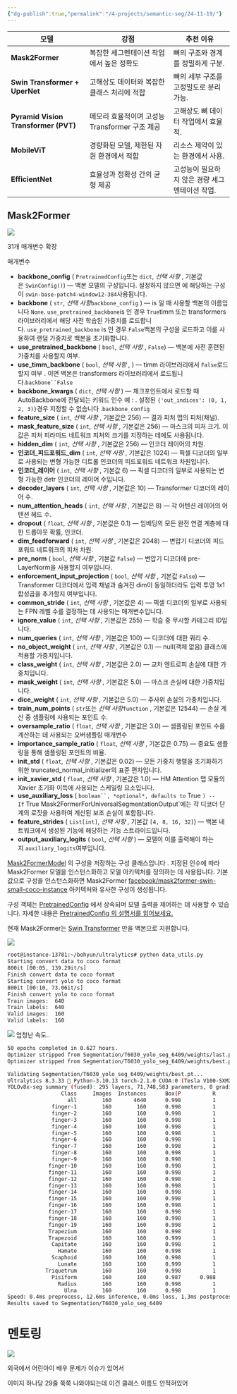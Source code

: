 ```yaml
---
{"dg-publish":true,"permalink":"/4-projects/semantic-seg/24-11-19/"}
---
```


| **모델**                               | **강점**                          | **추천 이유**                  |
| ------------------------------------ | ------------------------------- | -------------------------- |
| **Mask2Former**                      | 복잡한 세그멘테이션 작업에서 높은 정확도          | 뼈의 구조와 경계를 정밀하게 구분.        |
| **Swin Transformer + UperNet**       | 고해상도 데이터와 복잡한 클래스 처리에 적합        | 뼈의 세부 구조를 고정밀도로 분리 가능.     |
| **Pyramid Vision Transformer (PVT)** | 메모리 효율적이며 고성능 Transformer 구조 제공 | 고해상도 뼈 데이터 작업에서 효율적.       |
| **MobileViT**                        | 경량화된 모델, 제한된 자원 환경에서 적합         | 리소스 제약이 있는 환경에서 사용.        |
| **EfficientNet**                     | 효율성과 정확성 간의 균형 제공               | 고성능이 필요하지 않은 경량 세그멘테이션 작업. |
## Mask2Former
![](https://i.imgur.com/kSHMMyN.png)

31개 매개변수 확장

매개변수

- [](https://huggingface.co/docs/transformers/model_doc/mask2former#transformers.Mask2FormerConfig.backbone_config)**backbone_config** ( `PretrainedConfig`또는 `dict`, _선택 사항_ , 기본값은 `SwinConfig()`) — 백본 모델의 구성입니다. 설정하지 않으면 에 해당하는 구성이 `swin-base-patch4-window12-384`사용됩니다.
- [](https://huggingface.co/docs/transformers/model_doc/mask2former#transformers.Mask2FormerConfig.backbone)**backbone** ( `str`, _선택 사항_`backbone_config` ) — is 일 때 사용할 백본의 이름입니다 `None`. `use_pretrained_backbone`is 인 경우 `True`timm 또는 transformers 라이브러리에서 해당 사전 학습된 가중치를 로드합니다. `use_pretrained_backbone` is 인 경우 `False`백본의 구성을 로드하고 이를 사용하여 랜덤 가중치로 백본을 초기화합니다.
- [](https://huggingface.co/docs/transformers/model_doc/mask2former#transformers.Mask2FormerConfig.use_pretrained_backbone)**use_pretrained_backbone** ( `bool`, _선택 사항_ , `False`) — 백본에 사전 훈련된 가중치를 사용할지 여부.
- [](https://huggingface.co/docs/transformers/model_doc/mask2former#transformers.Mask2FormerConfig.use_timm_backbone)**use_timm_backbone** ( `bool`, _선택 사항_ , ) — timm 라이브러리에서 `False`로드할지 여부 . 이면 백본은 transformers 라이브러리에서 로드됩니다.`backbone``False`
- [](https://huggingface.co/docs/transformers/model_doc/mask2former#transformers.Mask2FormerConfig.backbone_kwargs)**backbone_kwargs** ( `dict`, _선택 사항_ ) — 체크포인트에서 로드할 때 AutoBackbone에 전달되는 키워드 인수 예 : . 설정된 `{'out_indices': (0, 1, 2, 3)}`경우 지정할 수 없습니다 .`backbone_config`
- [](https://huggingface.co/docs/transformers/model_doc/mask2former#transformers.Mask2FormerConfig.feature_size)**feature_size** ( `int`, _선택 사항_ , 기본값은 256) — 결과 피처 맵의 피처(채널).
- [](https://huggingface.co/docs/transformers/model_doc/mask2former#transformers.Mask2FormerConfig.mask_feature_size)**mask_feature_size** ( `int`, _선택 사항_ , 기본값은 256) — 마스크의 피처 크기. 이 값은 피처 피라미드 네트워크 피처의 크기를 지정하는 데에도 사용됩니다.
- [](https://huggingface.co/docs/transformers/model_doc/mask2former#transformers.Mask2FormerConfig.hidden_dim)**hidden_dim** ( `int`, _선택 사항_ , 기본값은 256) — 인코더 레이어의 차원.
- [](https://huggingface.co/docs/transformers/model_doc/mask2former#transformers.Mask2FormerConfig.encoder_feedforward_dim)**인코더_피드포워드_dim** ( `int`, _선택 사항_ , 기본값은 1024) — 픽셀 디코더의 일부로 사용되는 변형 가능한 디트롤 인코더의 피드포워드 네트워크 차원입니다.
- [](https://huggingface.co/docs/transformers/model_doc/mask2former#transformers.Mask2FormerConfig.encoder_layers)**인코더_레이어** ( `int`, _선택 사항_ , 기본값 6) — 픽셀 디코더의 일부로 사용되는 변형 가능한 detr 인코더의 레이어 수입니다.
- [](https://huggingface.co/docs/transformers/model_doc/mask2former#transformers.Mask2FormerConfig.decoder_layers)**decoder_layers** ( `int`, _선택 사항_ , 기본값은 10) — Transformer 디코더의 레이어 수.
- [](https://huggingface.co/docs/transformers/model_doc/mask2former#transformers.Mask2FormerConfig.num_attention_heads)**num_attention_heads** ( `int`, _선택 사항_ , 기본값은 8) — 각 어텐션 레이어의 어텐션 헤드 수.
- [](https://huggingface.co/docs/transformers/model_doc/mask2former#transformers.Mask2FormerConfig.dropout)**dropout** ( `float`, _선택 사항_ , 기본값은 0.1) — 임베딩의 모든 완전 연결 계층에 대한 드롭아웃 확률, 인코더.
- [](https://huggingface.co/docs/transformers/model_doc/mask2former#transformers.Mask2FormerConfig.dim_feedforward)**dim_feedforward** ( `int`, _선택 사항_ , 기본값은 2048) — 변압기 디코더의 피드포워드 네트워크의 피처 차원.
- [](https://huggingface.co/docs/transformers/model_doc/mask2former#transformers.Mask2FormerConfig.pre_norm)**pre_norm** ( `bool`, _선택 사항_ , 기본값 `False`) — 변압기 디코더에 pre-LayerNorm을 사용할지 여부입니다.
- [](https://huggingface.co/docs/transformers/model_doc/mask2former#transformers.Mask2FormerConfig.enforce_input_projection)**enforcement_input_projection** ( `bool`, _선택 사항_ , 기본값 `False`) — Transformer 디코더에서 입력 채널과 숨겨진 dim이 동일하더라도 입력 투영 1x1 합성곱을 추가할지 여부입니다.
- [](https://huggingface.co/docs/transformers/model_doc/mask2former#transformers.Mask2FormerConfig.common_stride)**common_stride** ( `int`, _선택 사항_ , 기본값은 4) — 픽셀 디코더의 일부로 사용되는 FPN 레벨 수를 결정하는 데 사용되는 매개변수입니다.
- [](https://huggingface.co/docs/transformers/model_doc/mask2former#transformers.Mask2FormerConfig.ignore_value)**ignore_value** ( `int`, _선택 사항_ , 기본값은 255) — 학습 중 무시할 카테고리 ID입니다.
- [](https://huggingface.co/docs/transformers/model_doc/mask2former#transformers.Mask2FormerConfig.num_queries)**num_queries** ( `int`, _선택 사항_ , 기본값은 100) — 디코더에 대한 쿼리 수.
- [](https://huggingface.co/docs/transformers/model_doc/mask2former#transformers.Mask2FormerConfig.no_object_weight)**no_object_weight** ( `int`, _선택 사항_ , 기본값은 0.1) — null(객체 없음) 클래스에 적용할 가중치입니다.
- [](https://huggingface.co/docs/transformers/model_doc/mask2former#transformers.Mask2FormerConfig.class_weight)**class_weight** ( `int`, _선택 사항_ , 기본값은 2.0) — 교차 엔트로피 손실에 대한 가중치입니다.
- [](https://huggingface.co/docs/transformers/model_doc/mask2former#transformers.Mask2FormerConfig.mask_weight)**mask_weight** ( `int`, _선택 사항_ , 기본값은 5.0) — 마스크 손실에 대한 가중치입니다.
- [](https://huggingface.co/docs/transformers/model_doc/mask2former#transformers.Mask2FormerConfig.dice_weight)**dice_weight** ( `int`, _선택 사항_ , 기본값은 5.0) — 주사위 손실의 가중치입니다.
- [](https://huggingface.co/docs/transformers/model_doc/mask2former#transformers.Mask2FormerConfig.train_num_points)**train_num_points** ( `str`또는 _선택 사항_`function` , 기본값은 12544) — 손실 계산 중 샘플링에 사용되는 포인트 수.
- [](https://huggingface.co/docs/transformers/model_doc/mask2former#transformers.Mask2FormerConfig.oversample_ratio)**oversample_ratio** ( `float`, _선택 사항_ , 기본값은 3.0) — 샘플링된 포인트 수를 계산하는 데 사용되는 오버샘플링 매개변수
- [](https://huggingface.co/docs/transformers/model_doc/mask2former#transformers.Mask2FormerConfig.importance_sample_ratio)**importance_sample_ratio** ( `float`, _선택 사항_ , 기본값은 0.75) — 중요도 샘플링을 통해 샘플링된 포인트의 비율.
- [](https://huggingface.co/docs/transformers/model_doc/mask2former#transformers.Mask2FormerConfig.init_std)**init_std** ( `float`, _선택 사항_ , 기본값은 0.02) — 모든 가중치 행렬을 초기화하기 위한 truncated_normal_initializer의 표준 편차입니다.
- [](https://huggingface.co/docs/transformers/model_doc/mask2former#transformers.Mask2FormerConfig.init_xavier_std)**init_xavier_std** ( `float`, _선택 사항_ , 기본값은 1.0) — HM Attention 맵 모듈의 Xavier 초기화 이득에 사용되는 스케일링 요소입니다.
- [](https://huggingface.co/docs/transformers/model_doc/mask2former#transformers.Mask2FormerConfig.use_auxiliary_loss)**use_auxiliary_loss** ( `boolean``, *optional*, defaults to` True `) -- If` True Mask2FormerForUniversalSegmentationOutput`에는 각 디코더 단계의 로짓을 사용하여 계산된 보조 손실이 포함됩니다.
- [](https://huggingface.co/docs/transformers/model_doc/mask2former#transformers.Mask2FormerConfig.feature_strides)**feature_strides** ( `List[int]`, _선택 사항_ , 기본값 `[4, 8, 16, 32]`) — 백본 네트워크에서 생성된 기능에 해당하는 기능 스트라이드입니다.
- [](https://huggingface.co/docs/transformers/model_doc/mask2former#transformers.Mask2FormerConfig.output_auxiliary_logits)**output_auxiliary_logits** ( `bool`, _선택 사항_ ) — 모델이 이를 출력해야 하는지 `auxiliary_logits`여부입니다.

[Mask2FormerModel](https://huggingface.co/docs/transformers/v4.46.3/en/model_doc/mask2former#transformers.Mask2FormerModel) 의 구성을 저장하는 구성 클래스입니다 . 지정된 인수에 따라 Mask2Former 모델을 인스턴스화하고 모델 아키텍처를 정의하는 데 사용됩니다. 기본값으로 구성을 인스턴스화하면 Mask2Former [facebook/mask2former-swin-small-coco-instance](https://huggingface.co/facebook/mask2former-swin-small-coco-instance) 아키텍처와 유사한 구성이 생성됩니다.

구성 객체는 [PretrainedConfig](https://huggingface.co/docs/transformers/v4.46.3/en/main_classes/configuration#transformers.PretrainedConfig) 에서 상속되며 모델 출력을 제어하는 ​​데 사용할 수 있습니다. 자세한 내용은 [PretrainedConfig 의 설명서를 읽어보세요.](https://huggingface.co/docs/transformers/v4.46.3/en/main_classes/configuration#transformers.PretrainedConfig)

현재 Mask2Former는 [Swin Transformer](https://huggingface.co/docs/transformers/model_doc/swin) 만을 백본으로 지원합니다.


![](https://i.imgur.com/xIPWypv.png)


```bash
root@instance-13781:~/bohyun/ultralytics# python data_utils.py 
Starting convert data to coco format
800it [00:05, 139.29it/s]
Finish convert data to coco format
Starting convert yolo to coco format
800it [00:10, 73.06it/s]
Finish convert yolo to coco format
Train images:  640
Train labels:  640
Valid images:  160
Valid labels:  160
```
![](https://i.imgur.com/KZxffkJ.png)
엄청난 속도..
```bash
50 epochs completed in 0.627 hours.
Optimizer stripped from Segmentation/T6030_yolo_seg_6409/weights/last.pt, 144.0MB
Optimizer stripped from Segmentation/T6030_yolo_seg_6409/weights/best.pt, 144.0MB

Validating Segmentation/T6030_yolo_seg_6409/weights/best.pt...
Ultralytics 8.3.33 🚀 Python-3.10.13 torch-2.1.0 CUDA:0 (Tesla V100-SXM2-32GB, 32501MiB)
YOLOv8x-seg summary (fused): 295 layers, 71,748,583 parameters, 0 gradients, 343.8 GFLOPs
                 Class     Images  Instances      Box(P          R      mAP50  mAP50-95)     Mask(P          R      mAP50  mAP50-95): 100%|██████████| 4
                   all        160       4640      0.998          1      0.995      0.944      0.994      0.995      0.989      0.844
              finger-1        160        160      0.998          1      0.995      0.979      0.998          1      0.995      0.831
              finger-2        160        160      0.998          1      0.995      0.993      0.998          1      0.995       0.93
              finger-3        160        160      0.998          1      0.995      0.993      0.998          1      0.995      0.959
              finger-4        160        160      0.998          1      0.995      0.967      0.998          1      0.995      0.812
              finger-5        160        160      0.998          1      0.995      0.978      0.998          1      0.995      0.871
              finger-6        160        160      0.998          1      0.995      0.995      0.998          1      0.995      0.964
              finger-7        160        160      0.998          1      0.995      0.992      0.998          1      0.995      0.943
              finger-8        160        160      0.998          1      0.995      0.975      0.998          1      0.995      0.822
              finger-9        160        160      0.998          1      0.995      0.978      0.998          1      0.995      0.913
             finger-10        160        160      0.998          1      0.995      0.995      0.998          1      0.995      0.957
             finger-11        160        160      0.998          1      0.995      0.966      0.998          1      0.995      0.959
             finger-12        160        160      0.998          1      0.995      0.978      0.998          1      0.995      0.827
             finger-13        160        160      0.998          1      0.995      0.991      0.998          1      0.995      0.915
             finger-14        160        160      0.998          1      0.995      0.995      0.998          1      0.995      0.951
             finger-15        160        160      0.998          1      0.995      0.985      0.998          1      0.995      0.897
             finger-16        160        160      0.998          1      0.995      0.978      0.998          1      0.995      0.809
             finger-17        160        160      0.998          1      0.995      0.983      0.998          1      0.995      0.857
             finger-18        160        160      0.998          1      0.995      0.994      0.998          1      0.995      0.945
             finger-19        160        160      0.998          1      0.995      0.989      0.998          1      0.995      0.909
             Trapezium        160        160      0.998          1      0.995      0.809      0.998          1      0.995      0.716
             Trapezoid        160        160      0.999          1      0.995      0.718      0.999          1      0.995      0.659
              Capitate        160        160      0.998          1      0.995      0.888      0.998          1      0.995      0.768
                Hamate        160        160      0.998          1      0.995      0.895      0.998          1      0.995       0.75
              Scaphoid        160        160      0.998          1      0.995      0.962      0.998          1      0.995      0.807
                Lunate        160        160      0.999          1      0.995      0.877      0.999          1      0.995      0.826
            Triquetrum        160        160      0.998          1      0.995      0.892      0.879      0.881      0.829      0.334
              Pisiform        160        160      0.987      0.988      0.987      0.632      0.981      0.981      0.983       0.58
                Radius        160        160      0.998          1      0.995      0.995      0.998          1      0.995      0.995
                  Ulna        160        160      0.998          1      0.995      0.993      0.998          1      0.995      0.972
Speed: 0.4ms preprocess, 12.6ms inference, 0.0ms loss, 1.3ms postprocess per image
Results saved to Segmentation/T6030_yolo_seg_6409
```
# 멘토링
![](https://i.imgur.com/zfSOPwe.png)

외국에서 어린아이 배우 문제가 이슈가 있어서

이미지 하나당 29줄 쭉쭉 나와야되는데 이건 클래스 이름도 안적혀있어
